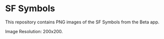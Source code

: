 # SF Symbols

This repository contains PNG images of the SF Symbols from the Beta app. 

Image Resolution: 200x200.
